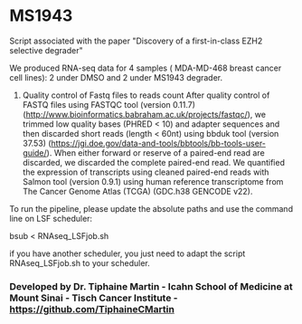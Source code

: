 # MS1943
Script associated with the paper "Discovery of a first-in-class EZH2 selective degrader"

We produced RNA-seq data for 4 samples ( MDA-MD-468 breast cancer cell lines): 2 under DMSO and 2 under MS1943 degrader.

1. Quality control of Fastq files to reads count 
After quality control of FASTQ files using FASTQC tool (version 0.11.7) (http://www.bioinformatics.babraham.ac.uk/projects/fastqc/), we trimmed low quality bases (PHRED < 10) and adapter sequences and then discarded short reads (length < 60nt) using bbduk tool (version 37.53) (https://jgi.doe.gov/data-and-tools/bbtools/bb-tools-user-guide/). When either forward or reserve of a paired-end read are discarded, we discarded the complete paired-end read. We quantified the expression of transcripts using cleaned paired-end reads with Salmon tool (version 0.9.1) using human reference transcriptome from The Cancer Genome Atlas (TCGA) (GDC.h38 GENCODE v22). 


To run the pipeline, please update the absolute paths and use the command line on LSF scheduler:

bsub < RNAseq_LSFjob.sh

if you have another scheduler, you just need to adapt the script RNAseq_LSFjob.sh to your scheduler.


### Developed by Dr. Tiphaine Martin - Icahn School of Medicine at Mount Sinai - Tisch Cancer Institute - https://github.com/TiphaineCMartin
